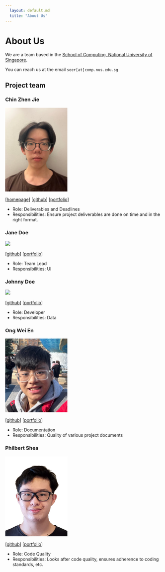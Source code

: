 ```yaml
---
  layout: default.md
  title: "About Us"
---
```


# About Us

We are a team based in the [School of Computing, National University of Singapore](http://www.comp.nus.edu.sg).

You can reach us at the email `seer[at]comp.nus.edu.sg`

## Project team

### Chin Zhen Jie

<img src="images/chinzj.png" width="200px">

[[homepage](https://github.com/ChinZJ)]
[[github](https://github.com/ChinZJ)]
[[portfolio](team/chinzj.md)]

* Role: Deliverables and Deadlines
* Responsibilities: Ensure project deliverables are done on time and in the right format.

### Jane Doe

<img src="images/johndoe.png" width="200px">

[[github](http://github.com/johndoe)]
[[portfolio](team/johndoe.md)]

* Role: Team Lead
* Responsibilities: UI

### Johnny Doe

<img src="images/johndoe.png" width="200px">

[[github](http://github.com/johndoe)] [[portfolio](team/johndoe.md)]

* Role: Developer
* Responsibilities: Data

### Ong Wei En

<img src="images/aquaimpact.png" width="200px">

[[github](http://github.com/aquaimpact)]
[[portfolio](team/aquaimpact.md)]

* Role: Documentation
* Responsibilities: Quality of various project documents

### Philbert Shea

<img src="images/philbertshea.png" width="200px">

[[github](http://github.com/philbertshea)]
[[portfolio](team/philbertshea.md)]

* Role: Code Quality
* Responsibilities: Looks after code quality, ensures adherence to coding standards, etc.
